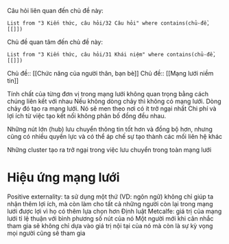Câu hỏi liên quan đến chủ đề này:
```dataview
List from "3 Kiến thức, câu hỏi/32 Câu hỏi" where contains(chủ-đề,[[]]) 
```

Chủ đề quan tâm đến chủ đề này:
```dataview
List from "3 Kiến thức, câu hỏi/31 Khái niệm" where contains(chủ-đề,[[]]) 
```
Chủ đề:: [[Chức năng của người thân, bạn bè]]
Chủ đề:: [[Mạng lưới niềm tin]]

Tính chất của từng đơn vị trong mạng lưới không quan trọng bằng cách chúng liên kết với nhau
Nếu không dòng chảy thì không có mạng lưới. Dòng chảy đó tạo ra mạng lưới. Nó sẽ men theo nơi có ít trở ngại nhất
Chi phí và lợi ích từ việc tạo kết nối không phân bố đồng đều nhau. 

Những nút lớn (hub) lưu chuyển thông tin tốt hơn và đồng bộ hơn, nhưng cũng có nhiều quyền lực và có thể áp chế sự tạo thành các mối liên hệ khác

Những cluster tạo ra trở ngại trong việc lưu chuyển trong toàn mạng lưới

# Hiệu ứng mạng lưới
Positive externality: ta sử dụng một thứ (VD: ngôn ngữ) không chỉ giúp ta nhận thêm lợi ích, mà còn làm cho tất cả những người còn lại trong mạng lưới được lợi vì họ có thêm lựa chọn hơn
Định luật Metcalfe: giá trị của mạng lưới tỉ lệ thuận với bình phương số nút của nó
Một người mới khi cân nhắc tham gia sẽ không chỉ dựa vào giá trị nội tại của nó mà còn là sự kỳ vọng mọi người cũng sẽ tham gia
